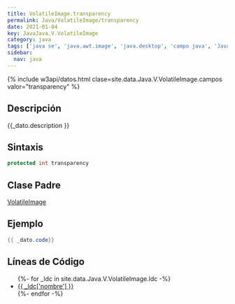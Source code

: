```yaml
---
title: VolatileImage.transparency
permalink: Java/VolatileImage/transparency
date: 2021-01-04
key: JavaJava.V.VolatileImage
category: java
tags: ['java se', 'java.awt.image', 'java.desktop', 'campo java', 'Java 1.4']
sidebar: 
  nav: java
---
```


{% include w3api/datos.html clase=site.data.Java.V.VolatileImage.campos valor="transparency" %}

## Descripción
{{_dato.description }}

## Sintaxis
~~~java
protected int transparency
~~~

## Clase Padre
[VolatileImage](/Java/VolatileImage/)

## Ejemplo
~~~java
{{ _dato.code}}
~~~

## Líneas de Código
<ul>
{%- for _ldc in site.data.Java.V.VolatileImage.ldc -%}
   <li>
       <a href="{{_ldc['url'] }}">{{ _ldc['nombre'] }}</a>
   </li>
{%- endfor -%}
</ul>
